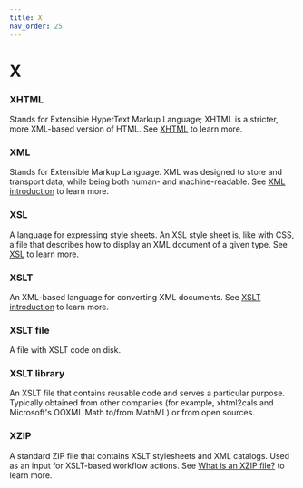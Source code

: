 ```yaml
---
title: X
nav_order: 25
---
```


# X

### XHTML
Stands for Extensible HyperText Markup Language; XHTML is a stricter, more XML-based version of HTML. See [XHTML](https://developer.mozilla.org/en-US/docs/Web/Guide/HTML/XHTML) to learn more.

### XML
Stands for Extensible Markup Language. XML was designed to store and transport data, while being both human- and machine-readable. See [XML introduction](https://developer.mozilla.org/en-US/docs/Web/XML/XML_introduction) to learn more.

### XSL
A language for expressing style sheets. An XSL style sheet is, like with CSS, a file that describes how to display an XML document of a given type. See [XSL](https://en.wikipedia.org/wiki/XSL) to learn more.

### XSLT
An XML-based language for converting XML documents. See [XSLT introduction](https://www.w3schools.com/xml/xsl_intro.asp) to learn more.

### XSLT file
A file with XSLT code on disk.

### XSLT library
An XSLT file that contains reusable code and serves a particular purpose. Typically obtained from other companies (for example, xhtml2cals and Microsoft's OOXML Math to/from MathML) or from open sources.

### XZIP
A standard ZIP file that contains XSLT stylesheets and XML catalogs. Used as an input for XSLT-based workflow actions. See [What is an XZIP file?](https://help.typefi.com/hc/en-us/articles/360001674396) to learn more.
